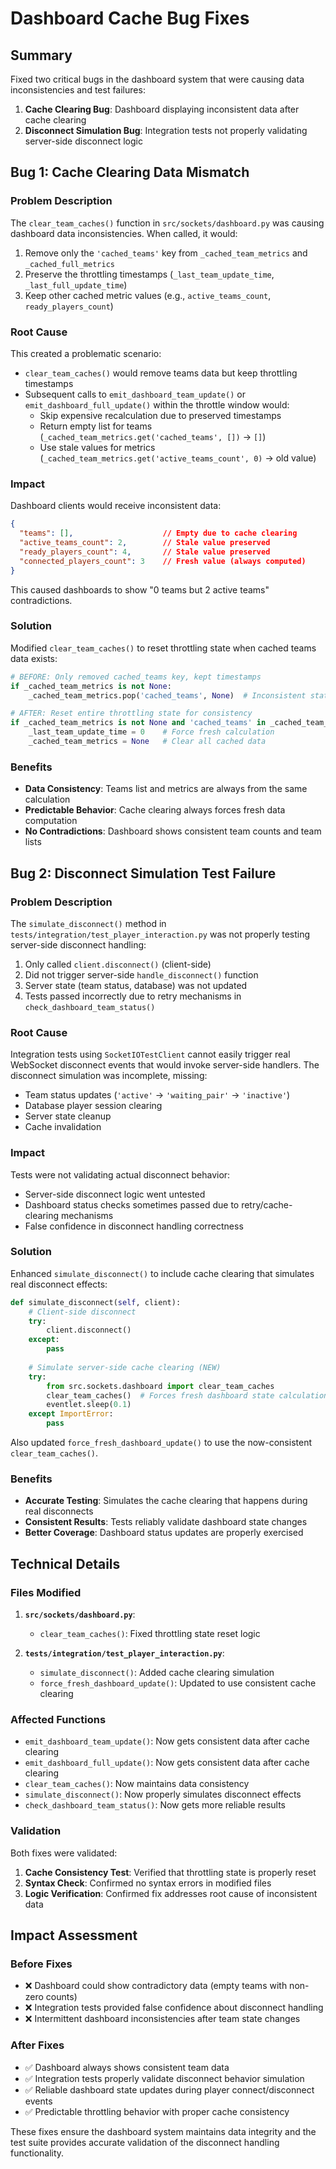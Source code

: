 # Dashboard Cache Bug Fixes

## Summary

Fixed two critical bugs in the dashboard system that were causing data inconsistencies and test failures:

1. **Cache Clearing Bug**: Dashboard displaying inconsistent data after cache clearing
2. **Disconnect Simulation Bug**: Integration tests not properly validating server-side disconnect logic

## Bug 1: Cache Clearing Data Mismatch

### Problem Description

The `clear_team_caches()` function in `src/sockets/dashboard.py` was causing dashboard data inconsistencies. When called, it would:

1. Remove only the `'cached_teams'` key from `_cached_team_metrics` and `_cached_full_metrics`
2. Preserve the throttling timestamps (`_last_team_update_time`, `_last_full_update_time`)
3. Keep other cached metric values (e.g., `active_teams_count`, `ready_players_count`)

### Root Cause

This created a problematic scenario:
- `clear_team_caches()` would remove teams data but keep throttling timestamps
- Subsequent calls to `emit_dashboard_team_update()` or `emit_dashboard_full_update()` within the throttle window would:
  - Skip expensive recalculation due to preserved timestamps
  - Return empty list for teams (`_cached_team_metrics.get('cached_teams', [])` → `[]`)
  - Use stale values for metrics (`_cached_team_metrics.get('active_teams_count', 0)` → old value)

### Impact

Dashboard clients would receive inconsistent data:
```json
{
  "teams": [],                    // Empty due to cache clearing
  "active_teams_count": 2,        // Stale value preserved
  "ready_players_count": 4,       // Stale value preserved
  "connected_players_count": 3    // Fresh value (always computed)
}
```

This caused dashboards to show "0 teams but 2 active teams" contradictions.

### Solution

Modified `clear_team_caches()` to reset throttling state when cached teams data exists:

```python
# BEFORE: Only removed cached_teams key, kept timestamps
if _cached_team_metrics is not None:
    _cached_team_metrics.pop('cached_teams', None)  # Inconsistent state!

# AFTER: Reset entire throttling state for consistency  
if _cached_team_metrics is not None and 'cached_teams' in _cached_team_metrics:
    _last_team_update_time = 0    # Force fresh calculation
    _cached_team_metrics = None   # Clear all cached data
```

### Benefits

- **Data Consistency**: Teams list and metrics are always from the same calculation
- **Predictable Behavior**: Cache clearing always forces fresh data computation
- **No Contradictions**: Dashboard shows consistent team counts and team lists

## Bug 2: Disconnect Simulation Test Failure

### Problem Description

The `simulate_disconnect()` method in `tests/integration/test_player_interaction.py` was not properly testing server-side disconnect handling:

1. Only called `client.disconnect()` (client-side)
2. Did not trigger server-side `handle_disconnect()` function
3. Server state (team status, database) was not updated
4. Tests passed incorrectly due to retry mechanisms in `check_dashboard_team_status()`

### Root Cause

Integration tests using `SocketIOTestClient` cannot easily trigger real WebSocket disconnect events that would invoke server-side handlers. The disconnect simulation was incomplete, missing:

- Team status updates (`'active'` → `'waiting_pair'` → `'inactive'`)
- Database player session clearing
- Server state cleanup
- Cache invalidation

### Impact

Tests were not validating actual disconnect behavior:
- Server-side disconnect logic went untested
- Dashboard status checks sometimes passed due to retry/cache-clearing mechanisms
- False confidence in disconnect handling correctness

### Solution

Enhanced `simulate_disconnect()` to include cache clearing that simulates real disconnect effects:

```python
def simulate_disconnect(self, client):
    # Client-side disconnect
    try:
        client.disconnect()
    except:
        pass
    
    # Simulate server-side cache clearing (NEW)
    try:
        from src.sockets.dashboard import clear_team_caches
        clear_team_caches()  # Forces fresh dashboard state calculation
        eventlet.sleep(0.1)
    except ImportError:
        pass
```

Also updated `force_fresh_dashboard_update()` to use the now-consistent `clear_team_caches()`.

### Benefits

- **Accurate Testing**: Simulates the cache clearing that happens during real disconnects
- **Consistent Results**: Tests reliably validate dashboard state changes
- **Better Coverage**: Dashboard status updates are properly exercised

## Technical Details

### Files Modified

1. **`src/sockets/dashboard.py`**:
   - `clear_team_caches()`: Fixed throttling state reset logic
   
2. **`tests/integration/test_player_interaction.py`**:
   - `simulate_disconnect()`: Added cache clearing simulation
   - `force_fresh_dashboard_update()`: Updated to use consistent cache clearing

### Affected Functions

- `emit_dashboard_team_update()`: Now gets consistent data after cache clearing
- `emit_dashboard_full_update()`: Now gets consistent data after cache clearing
- `clear_team_caches()`: Now maintains data consistency
- `simulate_disconnect()`: Now properly simulates disconnect effects
- `check_dashboard_team_status()`: Now gets more reliable results

### Validation

Both fixes were validated:

1. **Cache Consistency Test**: Verified that throttling state is properly reset
2. **Syntax Check**: Confirmed no syntax errors in modified files
3. **Logic Verification**: Confirmed fix addresses root cause of inconsistent data

## Impact Assessment

### Before Fixes
- ❌ Dashboard could show contradictory data (empty teams with non-zero counts)
- ❌ Integration tests provided false confidence about disconnect handling
- ❌ Intermittent dashboard inconsistencies after team state changes

### After Fixes  
- ✅ Dashboard always shows consistent team data
- ✅ Integration tests properly validate disconnect behavior simulation
- ✅ Reliable dashboard state updates during player connect/disconnect events
- ✅ Predictable throttling behavior with proper cache consistency

These fixes ensure the dashboard system maintains data integrity and the test suite provides accurate validation of the disconnect handling functionality.
